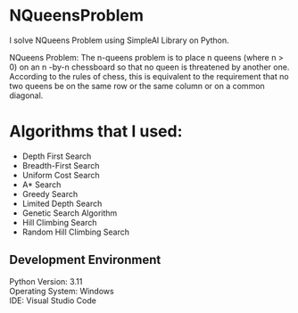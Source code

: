 # NQueensProblem
I solve NQueens Problem using SimpleAI Library on Python. 

NQueens Problem: The n-queens problem is to place n queens (where n > 0) on an n -by-n chessboard so that no queen is threatened by another one. According to the rules of chess, this is equivalent to the requirement that no two queens be on the same row or the same column or on a common diagonal.

<h1>Algorithms that I used: </h1>
<ul>
  <li>Depth First Search</li>
  <li>Breadth-First Search</li>
  <li>Uniform Cost Search</li>
  <li>A* Search</li>
  <li>Greedy Search</li>
  <li>Limited Depth Search</li>
  <li>Genetic Search Algorithm</li>
  <li>Hill Climbing Search</li>
  <li>Random Hill Climbing Search</li>
</ul>
<p>
   <h2>Development Environment</h2>
Python Version: 3.11 <br>
Operating System: Windows <br>
IDE: Visual Studio Code<br>
</p>

